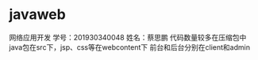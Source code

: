# javaweb
网络应用开发
学号：201930340048
姓名：蔡思鹏
代码数量较多在压缩包中
java包在src下，jsp、css等在webcontent下
前台和后台分别在client和admin
